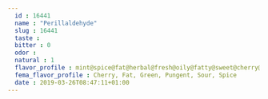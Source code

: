 ```yaml
---
  id : 16441
  name : "Perillaldehyde"
  slug : 16441
  taste : 
  bitter : 0
  odor : 
  natural : 1
  flavor_profile : mint@spice@fat@herbal@fresh@oily@fatty@sweet@cherry@grassy@cumin@green
  fema_flavor_profile : Cherry, Fat, Green, Pungent, Sour, Spice
  date : 2019-03-26T08:47:11+01:00
---
```



